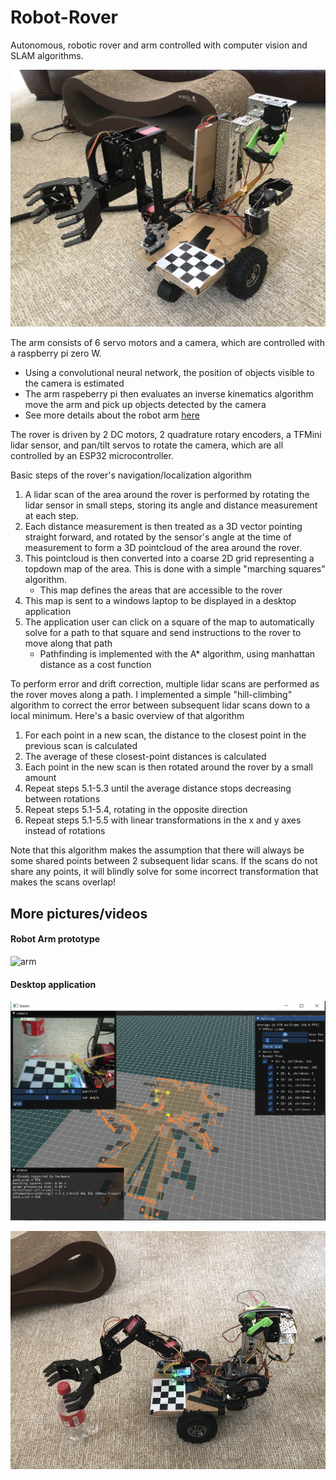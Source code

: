 # Robot-Rover

Autonomous, robotic rover and arm controlled with computer vision and SLAM algorithms.

![rover](pictures/rover.jpg)

The arm consists of 6 servo motors and a camera, which are controlled with a raspberry pi zero W.
- Using a convolutional neural network, the position of objects visible to the camera is estimated
- The arm raspeberry pi then evaluates an inverse kinematics algorithm move the arm and pick up objects detected by the camera  
- See more details about the robot arm [here](https://github.com/abobco/Robot-Arm)

The rover is driven by 2 DC motors, 2 quadrature rotary encoders, a TFMini lidar sensor, and pan/tilt servos to rotate the camera, which are all controlled by an ESP32 microcontroller. 

Basic steps of the rover's navigation/localization algorithm

1. A lidar scan of the area around the rover is performed by rotating the lidar sensor in small steps, storing its angle and distance measurement at each step. 
2. Each distance measurement is then treated as a 3D vector pointing straight forward, and rotated by the sensor's angle at the time of measurement to form a 3D pointcloud of the area around the rover.
3. This pointcloud is then converted into a coarse 2D grid representing a topdown map of the area. This is done with a simple "marching squares" algorithm. 
    - This map defines the areas that are accessible to the rover
4. This map is sent to a windows laptop to be displayed in a desktop application 
5. The application user can click on a square of the map to automatically solve for a path to that square and send instructions to the rover to move along that path
    - Pathfinding is implemented with the A* algorithm, using manhattan distance as a cost function

To perform error and drift correction, multiple lidar scans are performed as the rover moves along a path. I implemented a simple "hill-climbing" algorithm to correct the error between subsequent lidar scans down to a local minimum. Here's a basic overview of that algorithm

1. For each point in a new scan, the distance to the closest point in the previous scan is calculated
2. The average of these closest-point distances is calculated
3. Each point in the new scan is then rotated around the rover by a small amount 
4.  Repeat steps 5.1-5.3 until the average distance stops decreasing between rotations
5.  Repeat steps 5.1-5.4, rotating in the opposite direction 
6.  Repeat steps 5.1-5.5 with linear transformations in the x and y axes instead of rotations

Note that this algorithm makes the assumption that there will always be some shared points between 2 subsequent lidar scans. If the scans do not share any points, it will blindly solve for some incorrect transformation that makes the scans overlap!

## More pictures/videos

#### Robot Arm prototype

![arm](pictures/arm.gif)

#### Desktop application

![app](pictures/app.PNG)

![rover](pictures/app_rover.jpg)


